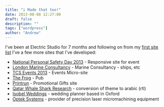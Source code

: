 ```yaml
---
title: "i Made that too!"
date: 2013-08-08 12:27:00
draft: false
description: ""
tags: ["wordpress"]
author: "Andrew"
---
```


I've been at Electric Studio for 7 months and following on from my [first site list](http://big-andy.co.uk/blog/i-made-that/ "i Made That!") I've a few more sites that I've developed:

- [National Personal Safety Day 2013](http://www.nationalpersonalsafetyday.co.uk/) - Responsive site for event
- [London Marine Consultancy](http://www.londonmarine.co.uk/) - Marine Consultancy - ships, etc
- [TCS Events 2013](http://2013.tcsevents.co.uk/) - Events Micro-site
- [The Frog](http://www.thefrogclapham.co.uk/) - Pub
- [Printrun](http://www.printrun.com/) - Promotional Gifts site
- [Qatar Whale Shark Research](http://www.qatarwhalesharkproject.com/ar/) - conversion of theme to arabic (rtl)
- [Isobel Weddings](http://www.isobelweddings.com/) - wedding planner based in Oxford
- [Optek Systems](http://www.opteksystems.com/) - provider of precision laser micromachining equipment
